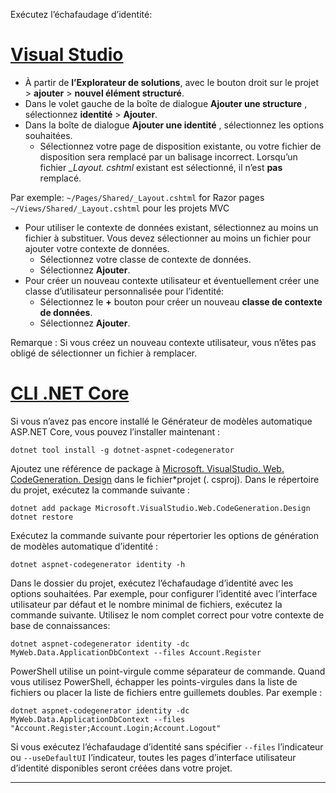 Exécutez l’échafaudage d’identité:

# <a name="visual-studiotabvisual-studio"></a>[Visual Studio](#tab/visual-studio)

* À partir de **l’Explorateur de solutions**, avec le bouton droit sur le projet > **ajouter** > **nouvel élément structuré**.
* Dans le volet gauche de la boîte de dialogue **Ajouter une structure** , sélectionnez **identité** > **Ajouter**.
* Dans la boîte de dialogue **Ajouter une identité** , sélectionnez les options souhaitées.
  * Sélectionnez votre page de disposition existante, ou votre fichier de disposition sera remplacé par un balisage incorrect. Lorsqu’un fichier  *\_Layout. cshtml* existant est sélectionné, il n’est **pas** remplacé.

 Par exemple: `~/Pages/Shared/_Layout.cshtml` for Razor pages `~/Views/Shared/_Layout.cshtml` pour les projets MVC
* Pour utiliser le contexte de données existant, sélectionnez au moins un fichier à substituer. Vous devez sélectionner au moins un fichier pour ajouter votre contexte de données.
  * Sélectionnez votre classe de contexte de données.
  * Sélectionnez **Ajouter**.
* Pour créer un nouveau contexte utilisateur et éventuellement créer une classe d’utilisateur personnalisée pour l’identité:
  * Sélectionnez le **+** bouton pour créer un nouveau **classe de contexte de données**.
  * Sélectionnez **Ajouter**.

Remarque : Si vous créez un nouveau contexte utilisateur, vous n’êtes pas obligé de sélectionner un fichier à remplacer.

# <a name="net-core-clitabnetcore-cli"></a>[CLI .NET Core](#tab/netcore-cli)

Si vous n’avez pas encore installé le Générateur de modèles automatique ASP.NET Core, vous pouvez l’installer maintenant :

```dotnetcli
dotnet tool install -g dotnet-aspnet-codegenerator
```

Ajoutez une référence de package à [Microsoft. VisualStudio. Web. CodeGeneration. Design](https://www.nuget.org/packages/Microsoft.VisualStudio.Web.CodeGeneration.Design/) dans le fichier\*projet (. csproj). Dans le répertoire du projet, exécutez la commande suivante :

```dotnetcli
dotnet add package Microsoft.VisualStudio.Web.CodeGeneration.Design
dotnet restore
```

Exécutez la commande suivante pour répertorier les options de génération de modèles automatique d’identité :

```dotnetcli
dotnet aspnet-codegenerator identity -h
```

Dans le dossier du projet, exécutez l’échafaudage d’identité avec les options souhaitées. Par exemple, pour configurer l’identité avec l’interface utilisateur par défaut et le nombre minimal de fichiers, exécutez la commande suivante. Utilisez le nom complet correct pour votre contexte de base de connaissances:

```dotnetcli
dotnet aspnet-codegenerator identity -dc MyWeb.Data.ApplicationDbContext --files Account.Register
```

PowerShell utilise un point-virgule comme séparateur de commande. Quand vous utilisez PowerShell, échapper les points-virgules dans la liste de fichiers ou placer la liste de fichiers entre guillemets doubles. Par exemple :

```dotnetcli
dotnet aspnet-codegenerator identity -dc MyWeb.Data.ApplicationDbContext --files "Account.Register;Account.Login;Account.Logout"
```

Si vous exécutez l’échafaudage d’identité sans spécifier `--files` l’indicateur ou `--useDefaultUI` l’indicateur, toutes les pages d’interface utilisateur d’identité disponibles seront créées dans votre projet.

---
